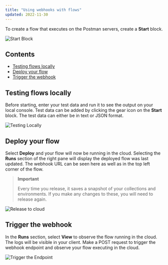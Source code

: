 ```yaml
---
title: "Using webhooks with flows"
updated: 2022-11-30
---
```


To create a flow that executes on the Postman servers, create a **Start** block.

![Start Block](https://assets.postman.com/postman-labs-docs/cloud-execution/running-flows-on-the-cloud-start.gif)

## Contents

* [Testing flows locally](#testing-flows-locally)
* [Deploy your flow](#deploy-your-flow)
* [Trigger the webhook](#trigger-the-webhook)

## Testing flows locally

Before starting, enter your test data and run it to see the output on your local console. Test data can be added by clicking the gear icon on the **Start** block. The test data can either be in text or JSON format.

![Testing Locally](https://assets.postman.com/postman-labs-docs/cloud-execution/running-flows-on-the-cloud-test-data.gif)

## Deploy your flow

Select **Deploy** and your flow will now be running in the cloud. Selecting the **Runs** section of the right pane will display the deployed flow was last updated. The webhook URL can be seen here as well as in the top left corner of the flow.

> **Important**
>
> Every time you release, it saves a snapshot of your collections and environments. If you make any changes to these, you will need to release again.

![Release to cloud](https://assets.postman.com/postman-labs-docs/cloud-execution/running-flows-in-the-cloud-create-deploy.gif)

## Trigger the webhook

In the **Runs** section, select **View** to observe the flow running in the cloud. The logs will be visible in your client. Make a POST request to trigger the webhook endpoint and observe your flow executing in the cloud.

![Trigger the Endpoint](https://assets.postman.com/postman-labs-docs/cloud-execution/running-in-cloud.gif)
